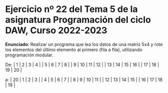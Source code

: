 # Ejercicio nº 22 del Tema 5 de la asignatura Programación del ciclo DAW, Curso 2022-2023
**Enunciado**: Realizar un programa que lea los datos de una matriz 5x4 y rote los elementos del último elemento al primero (fila a fila), utilizando programación modular.

De:
|  1 |  2 |  3 |  4 |
|  5 |  6 |  7 |  8 |
|  9 | 10 | 11 | 12 |
| 13 | 14 | 15 | 16 |
| 17 | 18 | 19 | 20 |

a: 
| 20 |  1 |  2 |  3 |
|  4 |  5 |  6 |  7 |
|  8 |  9 | 10 | 11 |
| 12 | 13 | 14 | 15 |
| 16 | 17 | 18 | 19 |